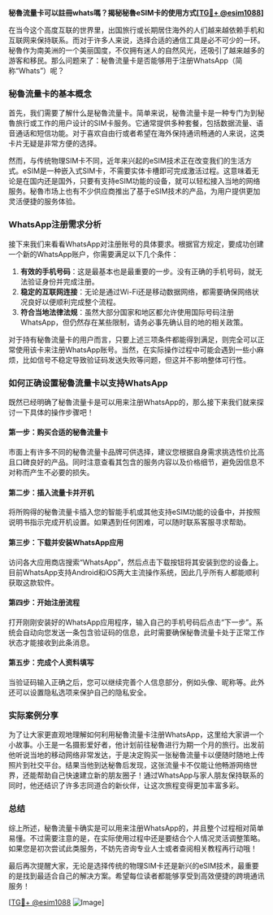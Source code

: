 **秘魯流量卡可以註冊whats嗎？揭秘秘魯eSIM卡的使用方式[[TG💪+ @esim1088](https://t.me/s/esim1088)]**

在当今这个高度互联的世界里，出国旅行或长期居住海外的人们越来越依赖手机和互联网来保持联系。而对于许多人来说，选择合适的通信工具是必不可少的一环。秘魯作为南美洲的一个美丽国度，不仅拥有迷人的自然风光，还吸引了越来越多的游客和移民。那么问题来了：秘魯流量卡是否能够用于注册WhatsApp（简称“Whats”）呢？

### 秘魯流量卡的基本概念

首先，我们需要了解什么是秘魯流量卡。简单来说，秘魯流量卡是一种专门为到秘魯旅行或工作的用户设计的SIM卡服务。它通常提供多种套餐，包括数据流量、语音通话和短信功能。对于喜欢自由行或者希望在海外保持通讯畅通的人来说，这类卡片无疑是非常方便的选择。

然而，与传统物理SIM卡不同，近年来兴起的eSIM技术正在改变我们的生活方式。eSIM是一种嵌入式SIM卡，不需要实体卡槽即可完成激活过程。这意味着无论是在国内还是国外，只要有支持eSIM功能的设备，就可以轻松接入当地的网络服务。秘魯市场上也有不少供应商推出了基于eSIM技术的产品，为用户提供更加灵活便捷的服务体验。

### WhatsApp注册需求分析

接下来我们来看看WhatsApp对注册账号的具体要求。根据官方规定，要成功创建一个新的WhatsApp账户，你需要满足以下几个条件：

1. **有效的手机号码**：这是最基本也是最重要的一步。没有正确的手机号码，就无法验证身份并完成注册。
2. **稳定的互联网连接**：无论是通过Wi-Fi还是移动数据网络，都需要确保网络状况良好以便顺利完成整个流程。
3. **符合当地法律法规**：虽然大部分国家和地区都允许使用国际号码注册WhatsApp，但仍然存在某些限制，请务必事先确认目的地的相关政策。

对于持有秘魯流量卡的用户而言，只要上述三项条件都能得到满足，则完全可以正常使用该卡来注册WhatsApp账号。当然，在实际操作过程中可能会遇到一些小麻烦，比如信号不稳定导致验证码发送失败等问题，但这并不影响整体可行性。

### 如何正确设置秘魯流量卡以支持WhatsApp

既然已经明确了秘魯流量卡是可以用来注册WhatsApp的，那么接下来我们就来探讨一下具体的操作步骤吧！

#### 第一步：购买合适的秘魯流量卡
市面上有许多不同的秘魯流量卡品牌可供选择，建议您根据自身需求挑选性价比高且口碑良好的产品。同时注意查看其包含的服务内容以及价格细节，避免因信息不对称而产生不必要的损失。

#### 第二步：插入流量卡并开机
将所购得的秘魯流量卡插入您的智能手机或其他支持eSIM功能的设备中，并按照说明书指示完成开机设置。如果遇到任何困难，可以随时联系客服寻求帮助。

#### 第三步：下载并安装WhatsApp应用
访问各大应用商店搜索“WhatsApp”，然后点击下载按钮将其安装到您的设备上。目前WhatsApp支持Android和iOS两大主流操作系统，因此几乎所有人都能顺利获取这款软件。

#### 第四步：开始注册流程
打开刚刚安装好的WhatsApp应用程序，输入自己的手机号码后点击“下一步”。系统会自动向您发送一条包含验证码的信息，此时需要确保秘魯流量卡处于正常工作状态才能接收到此条消息。

#### 第五步：完成个人资料填写
当验证码输入正确之后，您可以继续完善个人信息部分，例如头像、昵称等。此外还可以设置隐私选项来保护自己的隐私安全。

### 实际案例分享
为了让大家更直观地理解如何利用秘魯流量卡注册WhatsApp，这里给大家讲一个小故事。小王是一名摄影爱好者，他计划前往秘魯进行为期一个月的旅行。出发前他听说当地的移动网络非常发达，于是决定购买一张秘魯流量卡以便随时随地上传照片到社交平台。结果当他到达秘魯后发现，这张流量卡不仅能让他畅游网络世界，还能帮助自己快速建立新的朋友圈子！通过WhatsApp与家人朋友保持联系的同时，他还结识了许多志同道合的新伙伴，让这次旅程变得更加丰富多彩。

### 总结
综上所述，秘魯流量卡确实是可以用来注册WhatsApp的，并且整个过程相对简单易懂。不过需要注意的是，在实际使用过程中还是要结合个人情况灵活调整策略。如果您是初次尝试此类服务，不妨先咨询专业人士或者查阅相关教程再行动哦！

最后再次提醒大家，无论是选择传统的物理SIM卡还是新兴的eSIM技术，最重要的是找到最适合自己的解决方案。希望每位读者都能够享受到高效便捷的跨境通讯服务！

[[TG💪+ @esim1088](https://t.me/s/esim1088) ![Image](https://i.postimg.cc/4NQfJmqS/Snipaste-2025-05-13-00-14-12.png)]